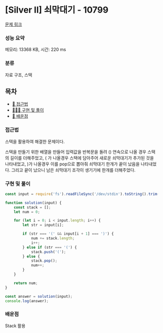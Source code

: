 # [Silver II] 쇠막대기 - 10799

[문제 링크](https://www.acmicpc.net/problem/10799)

### 성능 요약

메모리: 13368 KB, 시간: 220 ms

### 분류

자료 구조, 스택

## 목차

-   [🤔 접근법](#접근법)
-   [👨🏻‍💻 구현 및 풀이](#구현-및-풀이)
-   [🫢 배운점](#배운점)

### 접근법

스택을 활용하여 해결한 문제이다.

스택을 만들기 위한 배열을 만들어 입력값을 반복문을 돌려 () 연속으로 나올 경우 스택의 길이를 더해주었고, ( 가 나올경우 스택에 담아주어 새로운 쇠막대기가 추가된 것을 나타내었고, )가 나올경우 이를 pop으로 뽑아줘 쇠막대기 한개가 끝이 났음을 나타내었다. 그리고 끝이 났으니 남은 쇠막대기 조각이 생기기에 한개를 더해주었다.

### 구현 및 풀이

```javascript
const input = require('fs').readFileSync('/dev/stdin').toString().trim().split('');

function solution(input) {
    const stack = [];
    let num = 0;

    for (let i = 0; i < input.length; i++) {
        let str = input[i];

        if (str === '(' && input[i + 1] === ')') {
            num += stack.length;
            i++;
        } else if (str === '(') {
            stack.push('(');
        } else {
            stack.pop();
            num++;
        }
    }

    return num;
}

const answer = solution(input);
console.log(answer);
```

### 배운점

Stack 활용
